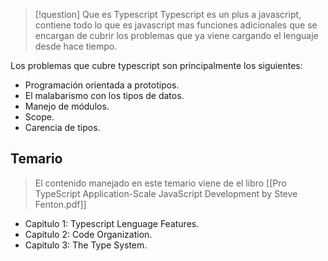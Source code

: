 >[!question] Que es Typescript
>Typescript es un plus a javascript, contiene todo lo que es javascript mas funciones adicionales que se encargan de cubrir los problemas que ya viene cargando el lenguaje desde hace tiempo.

Los problemas que cubre typescript son principalmente los siguientes:
- Programación orientada a prototipos.
- El malabarismo con los tipos de datos.
- Manejo de módulos.
- Scope.
- Carencia de tipos.

## Temario
>El contenido manejado en este temario viene de el libro [[Pro TypeScript Application-Scale JavaScript Development by Steve Fenton.pdf]]
- Capitulo 1: Typescript Lenguage Features.
- Capitulo 2: Code Organization.
- Capitulo 3: The Type System.